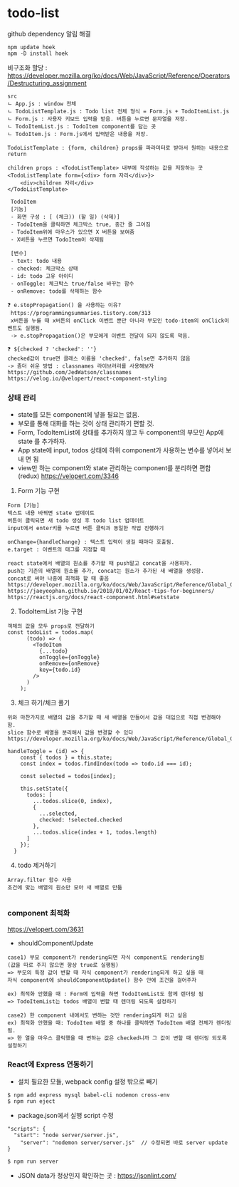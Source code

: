 # todo-list

github dependency 알림 해결

```
npm update hoek
npm -D install hoek
```

비구조화 할당 :
https://developer.mozilla.org/ko/docs/Web/JavaScript/Reference/Operators/Destructuring_assignment

```
src
ㄴ App.js : window 전체
ㄴ TodoListTemplate.js : Todo list 전체 형식 = Form.js + TodoItemList.js
ㄴ Form.js : 사용자 키보드 입력을 받음. 버튼을 누르면 문자열을 저장.
ㄴ TodoItemList.js : TodoItem component를 담는 곳
ㄴ TodoItem.js : Form.js에서 입력받은 내용을 저장.

```

```
TodoListTemplate : {form, children} props를 파라미터로 받아서 원하는 내용으로 return

children props : <TodoListTemplate> 내부에 작성하는 값을 저장하는 곳
<TodoListTemplate form={<div> form 자리</div>}>
    <div>children 자리</div>
</TodoListTemplate>
```

```
 TodoItem
 [기능]
 - 화면 구성 : [ (체크)) (할 일) (삭제)]
 - TodoItem을 클릭하면 체크박스 true, 중간 줄 그어짐
 - TodoItem위에 마우스가 있으면 X 버튼을 보여줌
 - X버튼을 누르면 TodoItem이 삭제됨

 [변수]
 - text: todo 내용
 - checked: 체크박스 상태
 - id: todo 고유 아이디
 - onToggle: 체크박스 true/false 바꾸는 함수
 - onRemove: todo를 삭제하는 함수

❓ e.stopPropagation() 을 사용하는 이유?
 https://programmingsummaries.tistory.com/313
 x버튼을 누를 때 x버튼의 onClick 이벤트 뿐만 아니라 부모인 todo-item의 onClick이벤트도 실행됨.
 -> e.stopPropagation()은 부모에게 이벤트 전달이 되지 않도록 막음.

❓ ${checked ? 'checked': ''}
checked값이 true면 클래스 이름을 'checked', false면 추가하지 않음
-> 좀더 쉬운 방법 : classnames 라이브러리를 사용해보자
https://github.com/JedWatson/classnames
https://velog.io/@velopert/react-component-styling

```

### 상태 관리

-   state를 모든 component에 넣을 필요는 없음.
-   부모를 통해 대화를 하는 것이 상태 관리하기 편할 것.
-   Form, TodoItemList에 상태를 추가하지 않고 두 component의 부모인 App에 state
    를 추가하자.
-   App state에 input, todos 상태에 하위 component가 사용하는 변수를 넣어서 보내
    면 됨
-   view만 하는 component와 state 관리하는 component를 분리하면 편함(redux)
    https://velopert.com/3346

1. Form 기능 구현

```
Form [기능]
텍스트 내용 바뀌면 state 업데이트
버튼이 클릭되면 새 todo 생성 후 todo list 업데이트
input에서 enter키를 누르면 버튼 클릭과 동일한 작업 진행하기

onChange={handleChange} : 텍스트 입력이 생길 때마다 호출됨.
e.target : 이벤트의 태그를 지정할 때

react state에서 배열의 원소를 추가할 때 push말고 concat을 사용하자.
push는 기존의 배열에 원소를 추가, concat는 원소가 추가된 새 배열을 생성함.
concat로 써야 나중에 최적화 할 때 좋음
https://developer.mozilla.org/ko/docs/Web/JavaScript/Reference/Global_Objects/Array/concat
https://jaeyeophan.github.io/2018/01/02/React-tips-for-beginners/
https://reactjs.org/docs/react-component.html#setstate
```

2. TodoItemList 기능 구현

```
객체의 값을 모두 props로 전달하기
const todoList = todos.map(
      (todo) => (
        <TodoItem
          {...todo}
          onToggle={onToggle}
          onRemove={onRemove}
          key={todo.id}
        />
      )
    );

```

3. 체크 하기/체크 풀기

```
위와 마찬가지로 배열의 값을 추가할 때 새 배열을 만들어서 값을 대입으로 직접 변경해야 함.
slice 함수로 배열을 분리해서 값을 변경할 수 있다
https://developer.mozilla.org/ko/docs/Web/JavaScript/Reference/Global_Objects/Array/slice

handleToggle = (id) => {
    const { todos } = this.state;
    const index = todos.findIndex(todo => todo.id === id);

    const selected = todos[index];

    this.setState({
      todos: [
        ...todos.slice(0, index),
        {
          ...selected,
          checked: !selected.checked
        },
        ...todos.slice(index + 1, todos.length)
      ]
    });
  }

```

4. todo 제거하기

```
Array.filter 함수 사용
조건에 맞는 배열의 원소만 모아 새 배열로 만듦


```

### component 최적화

https://velopert.com/3631

-   shouldComponentUpdate

```
case1) 부모 component가 rendering되면 자식 component도 rendering됨
(값을 따로 주지 않으면 항상 true로 실행됨)
=> 부모의 특정 값이 변할 때 자식 component가 rendering되게 하고 싶을 때
자식 component에 shouldComponentUpdate() 함수 안에 조건을 걸어주자

ex) 최적화 안했을 때 : Form에 입력을 하면 TodoItemList도 함께 렌더링 됨
=> TodoItemList는 todos 배열이 변할 때 렌더링 되도록 설정하기

case2) 한 component 내에서도 변하는 것만 rendering되게 하고 싶음
ex) 최적화 안했을 때: TodoItem 배열 중 하나를 클릭하면 TodoItem 배열 전체가 렌더링 됨.
=> 한 열을 마우스 클릭했을 때 변하는 값은 checked니까 그 값이 변할 때 렌더링 되도록 설정하기

```

### React에 Express 연동하기

-   설치 필요한 모듈, webpack config 설정 밖으로 빼기

```
$ npm add express mysql babel-cli nodemon cross-env
$ npm run eject
```

-   package.json에서 실행 script 수정

```
"scripts": {
  "start": "node server/server.js",
	"server": "nodemon server/server.js"  // 수정되면 바로 server update
}

$ npm run server
```

-   JSON data가 정상인지 확인하는 곳 : https://jsonlint.com/
